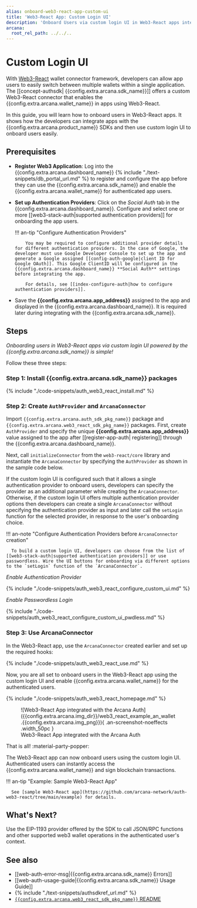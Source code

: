 ```yaml
---
alias: onboard-web3-react-app-custom-ui
title: 'Web3-React App: Custom Login UI'
description: 'Onboard Users via custom login UI in Web3-React apps integrated with the Arcana Auth SDK using the instructions listed here.'
arcana:
  root_rel_path: ../../..
---
```


# Custom Login UI 

With [Web3-React](https://www.npmjs.com/package/web3-react) wallet connector framework, developers can allow app users to easily switch between multiple wallets within a single application. The [[concept-authsdk| {{config.extra.arcana.sdk_name}}]] offers a custom Web3-React connector that enables the {{config.extra.arcana.wallet_name}} in apps using Web3-React.

In this guide, you will learn how to onboard users in Web3-React apps. It shows how the developers can integrate apps with the {{config.extra.arcana.product_name}} SDKs and then use custom login UI to onboard users easily.

## Prerequisites

* **Register Web3 Application**: Log into the {{config.extra.arcana.dashboard_name}} {% include "./text-snippets/db_portal_url.md" %} to register and configure the app before they can use the {{config.extra.arcana.sdk_name}} and enable the {{config.extra.arcana.wallet_name}} for authenticated app users.

* **Set up Authentication Providers**: Click on the *Social Auth* tab in the {{config.extra.arcana.dashboard_name}}. Configure and select one or more [[web3-stack-auth|supported authentication providers]] for onboarding the app users.

    !!! an-tip "Configure Authentication Providers"

          You may be required to configure additional provider details for different authentication providers. In the case of Google, the developer must use Google Developer Console to set up the app and generate a Google assigned [[config-auth-google|client ID for Google OAuth]]. This Google ClientID will be configured in the {{config.extra.arcana.dashboard_name}} **Social Auth** settings before integrating the app.

          For details, see [[index-configure-auth|how to configure authentication providers]].

* Save the **{{config.extra.arcana.app_address}}** assigned to the app and displayed in the {{config.extra.arcana.dashboard_name}}. It is required later during integrating with the {{config.extra.arcana.sdk_name}}.

## Steps

*Onboarding users in Web3-React apps via custom login UI powered by the {{config.extra.arcana.sdk_name}} is simple!*

Follow these three steps:

### Step 1: Install {{config.extra.arcana.sdk_name}} packages

{% include "./code-snippets/auth_web3_react_install.md" %}

### Step 2: Create `AuthProvider` and `ArcanaConnector`

Import `{{config.extra.arcana.auth_sdk_pkg_name}}` package and `{{config.extra.arcana.web3_react_sdk_pkg_name}}` packages. First, create `AuthProvider` and specify the unique **{{config.extra.arcana.app_address}}** value assigned to the app after [[register-app-auth| registering]] through the {{config.extra.arcana.dashboard_name}}. 

Next, call `initializeConnector` from the `web3-react/core` library and instantiate the `ArcanaConnector` by specifying the `AuthProvider` as shown in the sample code below.

If the custom login UI is configured such that it allows a single authentication provider to onboard users, developers can specify the provider as an additional parameter while creating the `ArcanaConnector`. Otherwise, if the custom login UI offers multiple authentication provider options then developers can create a single `ArcanaConnector` without specifying the authentication provider as input and later call the `setLogin` function for the selected provider, in response to the user's onboarding choice.

!!! an-note "Configure Authentication Providers before `ArcanaConnector` creation"

      To build a custom login UI, developers can choose from the list of [[web3-stack-auth|supported authentication providers]] or use passwordless. Wire the UI buttons for onboarding via different options to the `setLogin` function of the `ArcanaConnector`.

_Enable Authentication Provider_

{% include "./code-snippets/auth_web3_react_configure_custom_ui.md" %}

_Enable Passwordless Login_

{% include "./code-snippets/auth_web3_react_configure_custom_ui_pwdless.md" %}

### Step 3: Use ArcanaConnector

In the Web3-React app, use the `ArcanaConnector` created earlier and set up the required hooks:

{% include "./code-snippets/auth_web3_react_use.md" %}

Now, you are all set to onboard users in the Web3-React app using the custom login UI and enable {{config.extra.arcana.wallet_name}} for the authenticated users.

{% include "./code-snippets/auth_web3_react_homepage.md" %}

<figure markdown="span">
  ![Web3-React App integrated with the Arcana Auth]({{config.extra.arcana.img_dir}}/web3_react_example_an_wallet.{{config.extra.arcana.img_png}}){ .an-screenshot-noeffects .width_50pc }
  <figcaption>Web3-React App integrated with the Arcana Auth</figcaption>
</figure>

That is all! :material-party-popper:

The Web3-React app can now onboard users using the custom login UI. Authenticated users can instantly access the {{config.extra.arcana.wallet_name}} and sign blockchain transactions.

!!! an-tip "Example: Sample Web3-React App"

      See [sample Web3-React app](https://github.com/arcana-network/auth-web3-react/tree/main/example) for details.
      
## What's Next?

Use the EIP-1193 provider offered by the SDK to call JSON/RPC functions and other supported web3 wallet operations in the authenticated user's context.

## See also

* [[web-auth-error-msg|{{config.extra.arcana.sdk_name}} Errors]]
* [[web-auth-usage-guide|{{config.extra.arcana.sdk_name}} Usage Guide]]
* {% include "./text-snippets/authsdkref_url.md" %}
* [`{{config.extra.arcana.web3_react_sdk_pkg_name}}` README](https://github.com/arcana-network/auth-web3-react/blob/main/readme.md)

